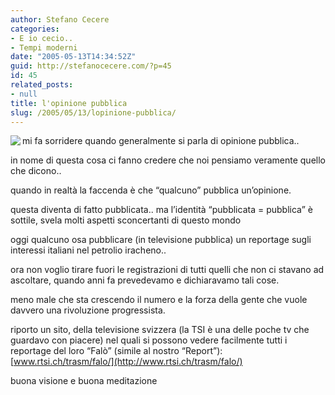 ```yaml
---
author: Stefano Cecere
categories:
- E io cecio..
- Tempi moderni
date: "2005-05-13T14:34:52Z"
guid: http://stefanocecere.com/?p=45
id: 45
related_posts:
- null
title: l'opinione pubblica
slug: /2005/05/13/lopinione-pubblica/
---
```


<img src="http://www.grafichemarcolin.it/img/stampa_speedmaster.jpg" align="left" />
  
mi fa sorridere quando generalmente si parla di opinione pubblica..

in nome di questa cosa ci fanno credere che noi pensiamo veramente quello che dicono..

quando in realt&#xe0; la faccenda è che &#8220;qualcuno&#8221; pubblica un&#8217;opinione.
  
questa diventa di fatto pubblicata.. ma l&#8217;identit&#xe0; &#8220;pubblicata = pubblica&#8221; è sottile, svela molti aspetti sconcertanti di questo mondo

oggi qualcuno osa pubblicare (in televisione pubblica) un reportage sugli interessi italiani nel petrolio iracheno..

ora non voglio tirare fuori le registrazioni di tutti quelli che non ci stavano ad ascoltare, quando anni fa prevedevamo e dichiaravamo tali cose.

meno male che sta crescendo il numero e la forza della gente che vuole davvero una rivoluzione progressista.

riporto un sito, della televisione svizzera (la TSI è una delle poche tv che guardavo con piacere) nel quali si possono vedere facilmente tutti i reportage del loro &#8220;Falò&#8221; (simile al nostro &#8220;Report&#8221;): [www.rtsi.ch/trasm/falo/](http://www.rtsi.ch/trasm/falo/)

buona visione e buona meditazione